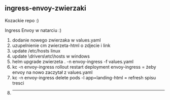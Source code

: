 ## ingress-envoy-zwierzaki
Kozackie repo :) 

Ingress Envoy w natarciu :)

1. dodanie nowego zwierzaka w values.yaml
2. uzupelnienie cm zwierzeta-html o zdjecie i link
3. update /etc/hosts linux
4. update \drivers\etc\hosts w windows
4. helm upgrade zwierzeta . -n envoy-ingress -f values.yaml
5. kc -n envoy-ingress rollout restart deployment envoy-ingress = żeby envoy na nowo zaczytał z values.yaml
6. kc -n envoy-ingress delete pods -l app=landing-html = refresh spisu tresci
7. ---